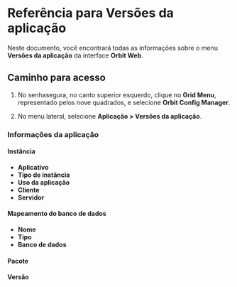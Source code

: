 # Referência para Versões da aplicação

Neste documento, você encontrará todas as informações sobre o menu **Versões da aplicação** da interface **Orbit Web**.

## Caminho para acesso

1. No senhasegura, no canto superior esquerdo, clique no **Grid Menu**, representado pelos nove quadrados, e selecione **Orbit Config Manager**.

1. No menu lateral, selecione **Aplicação > Versões da aplicação**.

### Informações da aplicação

#### Instância

* **Aplicativo**
* **Tipo de instância**
* **Uso da aplicação**
* **Cliente**
* **Servidor**

#### Mapeamento do banco de dados

- **Nome**
- **Tipo**
- **Banco de dados**

#### Pacote
#### Versão